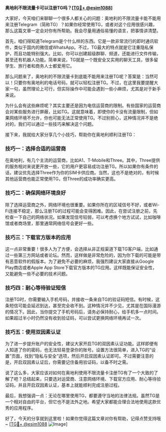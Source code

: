 **奥地利不限流量卡可以注册TG吗？[[TG💪+ @esim1088](https://t.me/s/esim1088)]**

大家好，今天咱们来聊聊一个很多人都关心的问题：奥地利的不限流量卡能不能用来注册Telegram（简称TG）？如果你经常使用TG，或者对这个应用很感兴趣，那么这篇文章一定会对你有所帮助。我会尽量用通俗易懂的语言，把事情讲清楚。

首先，咱们得知道Telegram是个什么样的东西。它是一款非常流行的即时通讯软件，类似于国内的微信或WhatsApp。不过，TG最大的特点就是它注重隐私保护，而且功能特别强大。比如，你可以创建超级群聊、频道，还能进行文件传输，甚至还有机器人功能。简单来说，TG就是一个既安全又实用的聊天工具，很多留学生、旅行者和商务人士都爱用它。

那么问题来了，奥地利的不限流量卡到底能不能用来注册TG呢？答案是：当然可以！只要你有奥地利的电话号码，就可以轻松注册TG。不过，在这里我要提醒大家一句，虽然理论上可行，但实际操作中可能会遇到一些小麻烦，尤其是对于新手来说。

为什么会有这些麻烦呢？其实主要还是因为电信运营商的限制。有些国家的运营商会对某些服务进行屏蔽，比如TG。这就意味着，即使你的卡没有流量限制，但如果网络环境不允许，你也可能无法正常使用TG。不过别担心，这种情况并不是绝对的，我们可以通过一些技巧来解决这个问题。

接下来，我就给大家分享几个小技巧，帮助你在奥地利顺利注册TG：

### 技巧一：选择合适的运营商

在奥地利，有几个主流的运营商，比如A1、T-Mobile和Three。其中，Three提供的服务相对来说更开放一些，它的用户更容易成功注册TG。所以如果你有条件的话，建议优先选择Three作为你的SIM卡供应商。当然，这也不是绝对的，有时候其他运营商也能正常使用TG，但Three的成功率确实更高。

### 技巧二：确保网络环境良好

除了选择运营商之外，网络环境也很重要。如果你所在的区域信号不好，或者Wi-Fi连接不稳定，那么注册TG的过程可能会变得困难。因此，在尝试注册之前，先检查一下自己的网络状况。如果发现信号较弱，可以考虑换个地方试试，比如咖啡馆或者商场里，那里通常网络信号会更好一些。

### 技巧三：下载官方版本的应用

这一点非常重要！很多人为了方便，会选择从非正规渠道下载TG客户端，比如通过一些第三方网站或者论坛。然而，这样做是非常危险的，因为你下载的可能是带有恶意软件的假版本。为了避免不必要的麻烦，我强烈建议大家直接从Google Play商店或者Apple App Store下载官方版本的TG应用。这样既能保证安全性，又能避免一些不必要的技术问题。

### 技巧四：耐心等待验证短信

注册TG时，你需要输入手机号码，并接收一条来自TG的验证码短信。有时候，这条短信可能会延迟到达，甚至完全收不到。这种情况并不少见，尤其是在国际漫游的情况下。因此，当你提交了手机号码后，请务必保持耐心，给手机多一点时间。如果超过半小时仍然没有收到验证码，可以尝试更换网络环境再试一次。

### 技巧五：使用双因素认证

为了进一步提升账户的安全性，建议大家开启TG的双因素认证功能。这样即便有人知道了你的密码，也无法轻易登录你的账号。设置方法很简单，进入TG的“设置”页面，找到“隐私与安全”选项，然后开启双因素认证即可。不过需要注意的是，开启双因素认证后，你需要记住备用验证码，以备不时之需。

说了这么多，大家应该对如何在奥地利使用不限流量卡注册TG有了一个大致的了解了吧？总结起来，只要选对运营商、注意网络环境、下载官方应用、耐心等待验证码，并且开启双因素认证，基本上就能顺利完成注册过程。

最后，我想强调一点：无论在哪里使用TG，都要遵守当地的法律法规。虽然TG是一个相对自由的平台，但它也不是法外之地。希望大家都能合理合法地使用这款优秀的应用程序。

好了，今天的分享就到这里啦！如果你觉得这篇文章对你有帮助，记得点赞支持哦~ [[TG💪+ @esim1088](https://t.me/s/esim1088) ![Image](https://i.postimg.cc/4NQfJmqS/Snipaste-2025-05-13-00-14-12.png)]